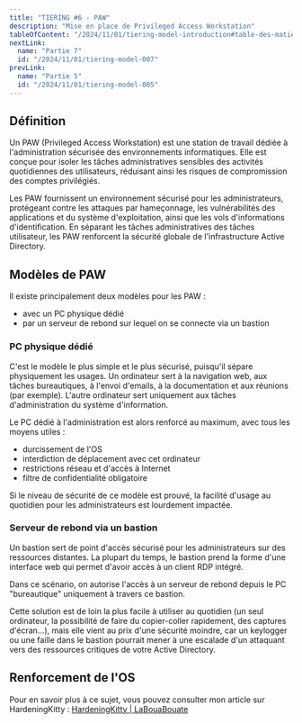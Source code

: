 ```yaml
---
title: "TIERING #6 - PAW"
description: "Mise en place de Privileged Access Workstation"
tableOfContent: "/2024/11/01/tiering-model-introduction#table-des-matières"
nextLink:
  name: "Partie 7"
  id: "/2024/11/01/tiering-model-007"
prevLink:
  name: "Partie 5"
  id: "/2024/11/01/tiering-model-005"
---
```


## Définition

Un PAW (Privileged Access Workstation) est une station de travail dédiée à l'administration sécurisée des environnements informatiques. Elle est conçue pour isoler les tâches administratives sensibles des activités quotidiennes des utilisateurs, réduisant ainsi les risques de compromission des comptes privilégiés.

Les PAW fournissent un environnement sécurisé pour les administrateurs, protégeant contre les attaques par hameçonnage, les vulnérabilités des applications et du système d'exploitation, ainsi que les vols d'informations d'identification. En séparant les tâches administratives des tâches utilisateur, les PAW renforcent la sécurité globale de l'infrastructure Active Directory.

## Modèles de PAW

Il existe principalement deux modèles pour les PAW :

- avec un PC physique dédié
- par un serveur de rebond sur lequel on se connecte via un bastion

### PC physique dédié

C'est le modèle le plus simple et le plus sécurisé, puisqu'il sépare physiquement les usages. Un ordinateur sert à la navigation web, aux tâches bureautiques, à l'envoi d'emails, à la documentation et aux réunions (par exemple). L'autre ordinateur sert uniquement aux tâches d'administration du système d'information.

Le PC dédié à l'administration est alors renforcé au maximum, avec tous les moyens utiles :

- durcissement de l'OS
- interdiction de déplacement avec cet ordinateur
- restrictions réseau et d'accès à Internet
- filtre de confidentialité obligatoire

Si le niveau de sécurité de ce modèle est prouvé, la facilité d'usage au quotidien pour les administrateurs est lourdement impactée.

### Serveur de rebond via un bastion

Un bastion sert de point d'accès sécurisé pour les administrateurs sur des ressources distantes. La plupart du temps, le bastion prend la forme d'une interface web qui permet d'avoir accès à un client RDP intégré.

Dans ce scénario, on autorise l'accès à un serveur de rebond depuis le PC "bureautique" uniquement à travers ce bastion.

Cette solution est de loin la plus facile à utiliser au quotidien (un seul ordinateur, la possibilité de faire du copier-coller rapidement, des captures d'écran...), mais elle vient au prix d'une sécurité moindre, car un keylogger ou une faille dans le bastion pourrait mener à une escalade d'un attaquant vers des ressources critiques de votre Active Directory.

## Renforcement de l'OS

Pour en savoir plus à ce sujet, vous pouvez consulter mon article sur HardeningKitty : [HardeningKitty \| LaBouaBouate](/2024/07/17/hardening-kitty)